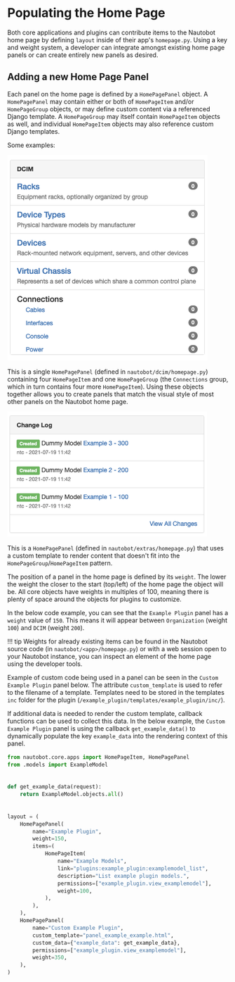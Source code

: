 # Populating the Home Page

Both core applications and plugins can contribute items to the Nautobot home page by defining `layout` inside of their app's `homepage.py`. Using a key and weight system, a developer can integrate amongst existing home page panels or can create entirely new panels as desired.

## Adding a new Home Page Panel

Each panel on the home page is defined by a `HomePagePanel` object. A `HomePagePanel` may contain either or both of `HomePageItem` and/or `HomePageGroup` objects, or may define custom content via a referenced Django template. A `HomePageGroup` may itself contain `HomePageItem` objects as well, and individual `HomePageItem` objects may also reference custom Django templates.

Some examples:

![DCIM Panel](../media/development/homepage_dcim_panel.png "DCIM Panel")

This is a single `HomePagePanel` (defined in `nautobot/dcim/homepage.py`) containing four `HomePageItem` and one `HomePageGroup` (the `Connections` group, which in turn contains four more `HomePageItem`). Using these objects together allows you to create panels that match the visual style of most other panels on the Nautobot home page.

![Changelog Panel](../media/development/homepage_changelog_panel.png "Changelog Panel")

This is a `HomePagePanel` (defined in `nautobot/extras/homepage.py`) that uses a custom template to render content that doesn't fit into the `HomePageGroup`/`HomePageItem` pattern.

The position of a panel in the home page is defined by its `weight`. The lower the weight the closer to the start (top/left) of the home page the object will be. All core objects have weights in multiples of 100, meaning there is plenty of space around the objects for plugins to customize.

In the below code example, you can see that the `Example Plugin` panel has a `weight` value of `150`. This means it will appear between `Organization` (weight `100`) and `DCIM` (weight `200`).

!!! tip
    Weights for already existing items can be found in the Nautobot source code (in `nautobot/<app>/homepage.py`) or with a web session open to your Nautobot instance, you can inspect an element of the home page using the developer tools.

Example of custom code being used in a panel can be seen in the `Custom Example Plugin` panel below. The attribute `custom_template` is used to refer to the filename of a template. Templates need to be stored in the templates `inc` folder for the plugin (`/example_plugin/templates/example_plugin/inc/`).

If additional data is needed to render the custom template, callback functions can be used to collect this data. In the below example, the `Custom Example Plugin` panel is using the callback `get_example_data()` to dynamically populate the key `example_data` into the rendering context of this panel.

``` python
from nautobot.core.apps import HomePageItem, HomePagePanel
from .models import ExampleModel


def get_example_data(request):
    return ExampleModel.objects.all()


layout = (
    HomePagePanel(
        name="Example Plugin",
        weight=150,
        items=(
            HomePageItem(
                name="Example Models",
                link="plugins:example_plugin:examplemodel_list",
                description="List example plugin models.",
                permissions=["example_plugin.view_examplemodel"],
                weight=100,
            ),
        ),
    ),
    HomePagePanel(
        name="Custom Example Plugin",
        custom_template="panel_example_example.html",
        custom_data={"example_data": get_example_data},
        permissions=["example_plugin.view_examplemodel"],
        weight=350,
    ),
)
```
